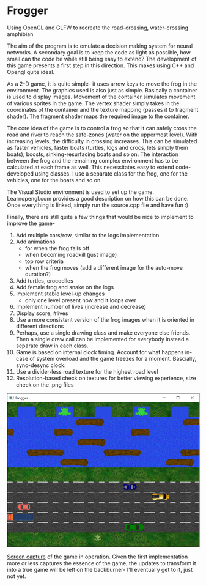 # Frogger
Using OpenGL and GLFW to recreate the road-crossing, water-crossing amphibian

The aim of the program is to emulate a decision making system for neural networks. A secondary goal is to keep the code as light as 
possible, how small can the code be while still being easy to extend? The development of this game presents a first step in this 
direction. This makes using C++ and Opengl quite ideal. 

As a 2-D game, it is quite simple- it uses arrow keys to move the frog in the environment. The graphics used is also just as simple. 
Basically a container is used to display images. Movement of the container simulates movement of various sprites in the game. The vertex 
shader simply takes in the coordinates of the container and the texture mapping (passes it to fragment shader). The fragment shader 
maps the required image to the container. 

The core idea of the game is to control a frog so that it can safely cross the road and river to reach the safe-zones (water on the 
uppermost level). With increasing levels, the difficulty in crossing increases. This can be simulated as faster vehicles, faster 
boats (turtles, logs and crocs, lets simply them boats), boosts, sinking-resurfacing boats and so on. The interaction between the frog 
and the remaining complex environment has to be calculated at each frame as well. This necessitates easy to extend code- developed 
using classes. I use a separate class for the frog, one for the vehicles, one for the boats and so on. 

The Visual Studio environment is used to set up the game. Learnopengl.com provides a good description on how this can be done. Once
everything is linked, simply run the source.cpp file and have fun :)  

Finally, there are still quite a few things that would be nice to implement to improve the game-
1.  Add multiple cars/row, similar to the logs implementation
2.  Add animations
	- for when the frog falls off
	- when becoming roadkill (just image)
	- top row criteria
	- when the frog moves (add a different image for the auto-move duration?)
3.  Add turtles, crocodiles
4.  Add female frog and snake on the logs
5.  Implement stable level-up changes 
     - only one level present now and it loops over
6.  Implement number of lives (increase and decrease)
7.  Display score, #lives
8.  Use a more consistent version of the frog images when it is oriented in different directions
9.  Perhaps, use a single drawing class and make everyone else friends. Then a single draw call can be implemented for everybody instead
    a separate draw in each class.
10. Game is based on internal clock timing. Account for what happens in-case of system overload and the game freezes for a moment. 
    Bascially, sync-desync clock.
11. Use a divider-less road texture for the highest road level
12. Resolution-based check on textures for better viewing experience, size check on the .png files

![Frogger-snapshot](https://github.com/AvidDrawer/Frogger/blob/master/Frogger-images/Frogger.png)

[Screen capture](https://raw.githubusercontent.com/AvidDrawer/Frogger/master/Frogger-images/Frogger-gameplay.mp4) of the game in operation. Given the first implementation more or less captures the essence of the
game, the updates to transform it into a true game will be left on the backburner- I'll eventually get to it, just not yet.

